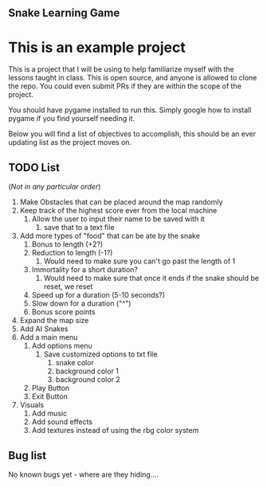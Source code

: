## Snake Learning Game
# This is an example project

This is a project that I will be using to help familiarize myself with the lessons
taught in class. This is open source, and anyone is allowed to clone the repo. You could
even submit PRs if they are within the scope of the project.

You should have pygame installed to run this. 
Simply google how to install pygame if you find yourself needing it.

Below you will find a list of objectives to accomplish, 
this should be an ever updating list as the project moves on.

## TODO List
(*Not in any particular order*)
1. Make Obstacles that can be placed around the map randomly
2. Keep track of the highest score ever from the local machine
   1. Allow the user to input their name to be saved with it
      1. save that to a text file
3. Add more types of "food" that can be ate by the snake
   1. Bonus to length (+2?)
   2. Reduction to length (-1?)
      1. Would need to make sure you can't go past the length of 1
   3. Immortality for a short duration?
      1. Would need to make sure that once it ends if the snake should be reset, we reset
   4. Speed up for a duration (5-10 seconds?)
   5. Slow down for a duration ("^")
   6. Bonus score points
4. Expand the map size
5. Add AI Snakes
6. Add a main menu
   1. Add options menu
      1. Save customized options to txt file
         1. snake color
         2. background color 1
         3. background color 2
   2. Play Button
   3. Exit Button
7. Visuals
   1. Add music
   2. Add sound effects
   3. Add textures instead of using the rbg color system

## Bug list
No known bugs yet - where are they hiding.... 